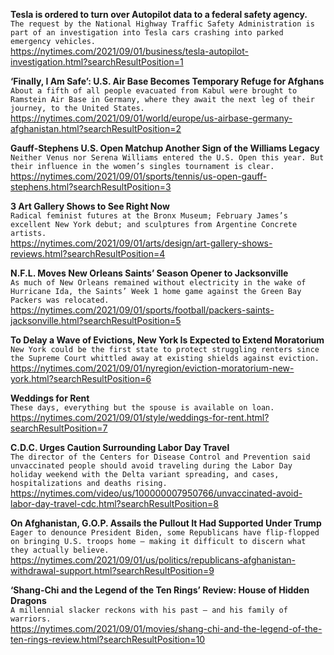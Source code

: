 **Tesla is ordered to turn over Autopilot data to a federal safety agency.**\
`The request by the National Highway Traffic Safety Administration is part of an investigation into Tesla cars crashing into parked emergency vehicles.`\
https://nytimes.com/2021/09/01/business/tesla-autopilot-investigation.html?searchResultPosition=1

**‘Finally, I Am Safe’: U.S. Air Base Becomes Temporary Refuge for Afghans**\
`About a fifth of all people evacuated from Kabul were brought to Ramstein Air Base in Germany, where they await the next leg of their journey, to the United States.`\
https://nytimes.com/2021/09/01/world/europe/us-airbase-germany-afghanistan.html?searchResultPosition=2

**Gauff-Stephens U.S. Open Matchup Another Sign of the Williams Legacy**\
`Neither Venus nor Serena Williams entered the U.S. Open this year. But their influence in the women’s singles tournament is clear.`\
https://nytimes.com/2021/09/01/sports/tennis/us-open-gauff-stephens.html?searchResultPosition=3

**3 Art Gallery Shows to See Right Now**\
`Radical feminist futures at the Bronx Museum; February James’s excellent New York debut; and sculptures from Argentine Concrete artists.`\
https://nytimes.com/2021/09/01/arts/design/art-gallery-shows-reviews.html?searchResultPosition=4

**N.F.L. Moves New Orleans Saints’ Season Opener to Jacksonville**\
`As much of New Orleans remained without electricity in the wake of Hurricane Ida, the Saints’ Week 1 home game against the Green Bay Packers was relocated.`\
https://nytimes.com/2021/09/01/sports/football/packers-saints-jacksonville.html?searchResultPosition=5

**To Delay a Wave of Evictions, New York Is Expected to Extend Moratorium**\
`New York could be the first state to protect struggling renters since the Supreme Court whittled away at existing shields against eviction.`\
https://nytimes.com/2021/09/01/nyregion/eviction-moratorium-new-york.html?searchResultPosition=6

**Weddings for Rent**\
`These days, everything but the spouse is available on loan.`\
https://nytimes.com/2021/09/01/style/weddings-for-rent.html?searchResultPosition=7

**C.D.C. Urges Caution Surrounding Labor Day Travel**\
`The director of the Centers for Disease Control and Prevention said unvaccinated people should avoid traveling during the Labor Day holiday weekend with the Delta variant spreading, and cases, hospitalizations and deaths rising.`\
https://nytimes.com/video/us/100000007950766/unvaccinated-avoid-labor-day-travel-cdc.html?searchResultPosition=8

**On Afghanistan, G.O.P. Assails the Pullout It Had Supported Under Trump**\
`Eager to denounce President Biden, some Republicans have flip-flopped on bringing U.S. troops home — making it difficult to discern what they actually believe.`\
https://nytimes.com/2021/09/01/us/politics/republicans-afghanistan-withdrawal-support.html?searchResultPosition=9

**‘Shang-Chi and the Legend of the Ten Rings’ Review: House of Hidden Dragons**\
`A millennial slacker reckons with his past — and his family of warriors.`\
https://nytimes.com/2021/09/01/movies/shang-chi-and-the-legend-of-the-ten-rings-review.html?searchResultPosition=10

